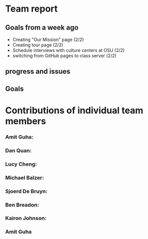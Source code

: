 # Team report

## Goals from a week ago 
- Creating "Our Mission" page (2/2)
- Creating tour page (2/2)
- Schedule interviews with culture centers at OSU (2/2)
- switching from GitHub pages to class server (2/2)
  

## progress and issues





## Goals



# Contributions of individual team members

### Amit Guha:

### Dan Quan:


### Lucy Cheng:


### Michael Balzer:


### Sjoerd De Bruyn:



### Ben Breadon:

### Kairon Johnson:


### Amit Guha
